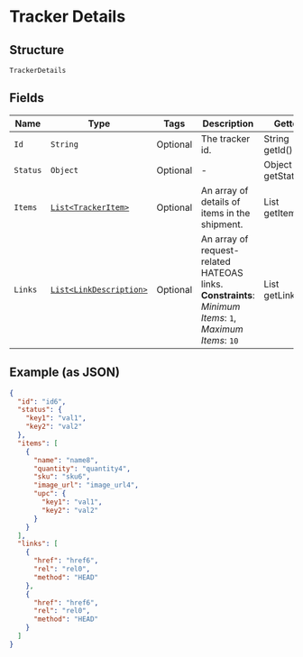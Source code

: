 
# Tracker Details

## Structure

`TrackerDetails`

## Fields

| Name | Type | Tags | Description | Getter | Setter |
|  --- | --- | --- | --- | --- | --- |
| `Id` | `String` | Optional | The tracker id. | String getId() | setId(String id) |
| `Status` | `Object` | Optional | - | Object getStatus() | setStatus(Object status) |
| `Items` | [`List<TrackerItem>`](../../doc/models/tracker-item.md) | Optional | An array of details of items in the shipment. | List<TrackerItem> getItems() | setItems(List<TrackerItem> items) |
| `Links` | [`List<LinkDescription>`](../../doc/models/link-description.md) | Optional | An array of request-related HATEOAS links.<br>**Constraints**: *Minimum Items*: `1`, *Maximum Items*: `10` | List<LinkDescription> getLinks() | setLinks(List<LinkDescription> links) |

## Example (as JSON)

```json
{
  "id": "id6",
  "status": {
    "key1": "val1",
    "key2": "val2"
  },
  "items": [
    {
      "name": "name8",
      "quantity": "quantity4",
      "sku": "sku6",
      "image_url": "image_url4",
      "upc": {
        "key1": "val1",
        "key2": "val2"
      }
    }
  ],
  "links": [
    {
      "href": "href6",
      "rel": "rel0",
      "method": "HEAD"
    },
    {
      "href": "href6",
      "rel": "rel0",
      "method": "HEAD"
    }
  ]
}
```

